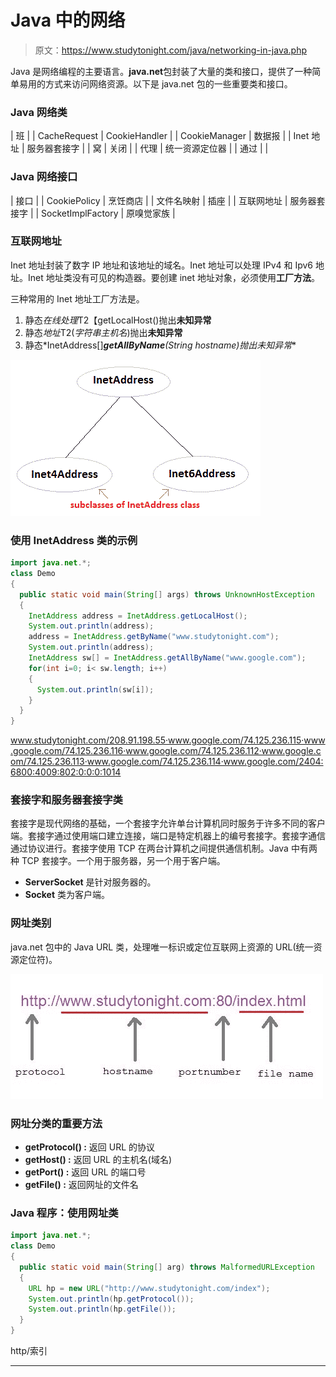 # Java 中的网络

> 原文：<https://www.studytonight.com/java/networking-in-java.php>

Java 是网络编程的主要语言。**java.net**包封装了大量的类和接口，提供了一种简单易用的方式来访问网络资源。以下是 java.net 包的一些重要类和接口。

### Java 网络类

| 班 |
| CacheRequest | CookieHandler |
| CookieManager | 数据报 |
| Inet 地址 | 服务器套接字 |
| 窝 | 关闭 |
| 代理 | 统一资源定位器 |
| 通过 |  |

### Java 网络接口

| 接口 |
| CookiePolicy | 烹饪商店 |
| 文件名映射 | 插座 |
| 互联网地址 | 服务器套接字 |
| SocketImplFactory | 原嗅觉家族 |

### 互联网地址

Inet 地址封装了数字 IP 地址和该地址的域名。Inet 地址可以处理 IPv4 和 Ipv6 地址。Inet 地址类没有可见的构造器。要创建 inet 地址对象，必须使用**工厂方法**。

三种常用的 Inet 地址工厂方法是。

1.  静态*在线处理*T2【getLocalHost()抛出**未知异常**
2.  静态*地址*T2(*字符串主机名*)抛出**未知异常**
3.  静态*InetAddress[]***getAllByName**(*String hostname*)抛出**未知异常**

![InetAddress subclasses](img/ad0870346e14b6757352d760920901ab.png)

### 使用 InetAddress 类的示例

```java
import java.net.*;
class Demo
{
  public static void main(String[] args) throws UnknownHostException
  {
    InetAddress address = InetAddress.getLocalHost();
    System.out.println(address);
    address = InetAddress.getByName("www.studytonight.com");
    System.out.println(address);
    InetAddress sw[] = InetAddress.getAllByName("www.google.com");
    for(int i=0; i< sw.length; i++)
    {
      System.out.println(sw[i]);
    }
  }
} 
```

www.studytonight.com/208.91.198.55·www.google.com/74.125.236.115·www.google.com/74.125.236.116·www.google.com/74.125.236.112·www.google.com/74.125.236.113·www.google.com/74.125.236.114·www.google.com/2404:6800:4009:802:0:0:0:1014

### 套接字和服务器套接字类

套接字是现代网络的基础，一个套接字允许单台计算机同时服务于许多不同的客户端。套接字通过使用端口建立连接，端口是特定机器上的编号套接字。套接字通信通过协议进行。套接字使用 TCP 在两台计算机之间提供通信机制。Java 中有两种 TCP 套接字。一个用于服务器，另一个用于客户端。

*   **ServerSocket** 是针对服务器的。
*   **Socket** 类为客户端。

### 网址类别

java.net 包中的 Java URL 类，处理唯一标识或定位互联网上资源的 URL(统一资源定位符)。

![url defination](img/a3d16213972b52f83e24028c09a7bb32.png)

### 网址分类的重要方法

*   **getProtocol() :** 返回 URL 的协议
*   **getHost() :** 返回 URL 的主机名(域名)
*   **getPort() :** 返回 URL 的端口号
*   **getFile() :** 返回网址的文件名

### Java 程序：使用网址类

```java
import java.net.*;
class Demo
{
  public static void main(String[] arg) throws MalformedURLException
  {
    URL hp = new URL("http://www.studytonight.com/index");
    System.out.println(hp.getProtocol());
    System.out.println(hp.getFile());
  }
} 
```

http/索引

* * *